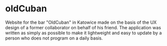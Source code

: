 # oldCuban

Website for the bar "OldCuban" in Katowice made on the basis of the UX design of a former collaborator on behalf of his friend. The application was written as simply as possible to make it lightweight and easy to update by a person who does not program on a daily basis.
